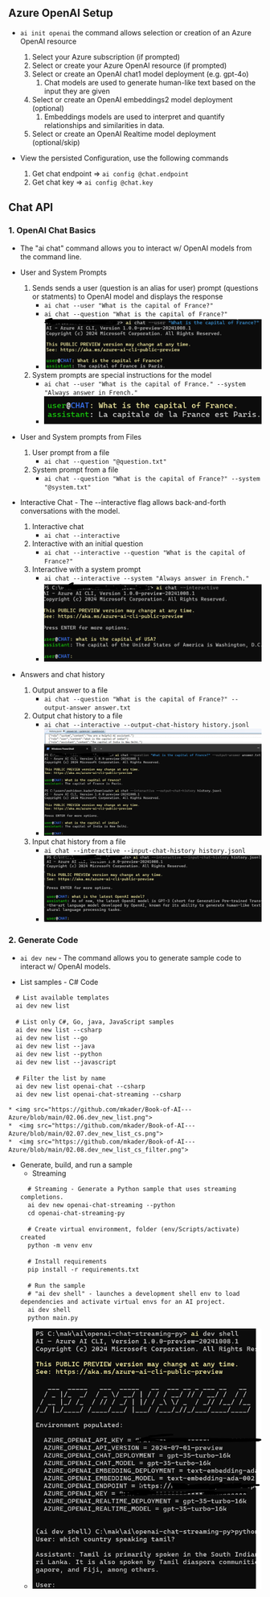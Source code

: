 ## Azure OpenAI Setup
* ``` ai init openai ``` the command allows selection or creation of an Azure OpenAI resource
  1. Select your Azure subscription (if prompted)
  1. Select or create your Azure OpenAI resource (if prompted)
  1. Select or create an OpenAI chat1 model deployment (e.g. gpt-4o)
      1. Chat models are used to generate human-like text based on the input they are given
  1. Select or create an OpenAI embeddings2 model deployment (optional)
      1. Embeddings models are used to interpret and quantify relationships and similarities in data.
  1. Select or create an OpenAI Realtime model deployment (optional/skip)

* View the persisted Configuration, use the following commands
  1. Get chat endpoint => ``` ai config @chat.endpoint ``` 
  1. Get chat key => ``` ai config @chat.key ```

## Chat API
### 1. OpenAI Chat Basics
* The "ai chat" command allows you to interact w/ OpenAI models from the command line.
* User and System Prompts
  1. Sends sends a user (question is an alias for user) prompt (questions or statments) to OpenAI model and displays the response
      * ``` ai chat --user "What is the capital of France?" ```
      * ``` ai chat --question "What is the capital of France?" ```
      * <img src="https://github.com/mkader/Book-of-AI---Azure/blob/main/02.01.user_prompt.png">
  1. System prompts are special instructions for the model 
      * ``` ai chat --user "What is the capital of France." --system "Always answer in French." ```
      * <img src="https://github.com/mkader/Book-of-AI---Azure/blob/main/02.02.system_prompt.png">
  
* User and System prompts from Files
  1. User prompt from a file
        * ``` ai chat --question "@question.txt" ```
  1. System prompt from a file
        * ``` ai chat --question "What is the capital of France?" --system "@system.txt" ```

* Interactive Chat - The --interactive flag allows back-and-forth conversations with the model.
  1. Interactive chat
      * ``` ai chat --interactive ```
  1. Interactive with an initial question
      * ``` ai chat --interactive --question "What is the capital of France?" ```
  1. Interactive with a system prompt
      * ``` ai chat --interactive --system "Always answer in French." ```
      * <img src="https://github.com/mkader/Book-of-AI---Azure/blob/main/02.03.interactive_chat.png">

* Answers and chat history
  1. Output answer to a file
      * ```ai chat --question "What is the capital of France?" --output-answer answer.txt ```
  1. Output chat history to a file
      * ``` ai chat --interactive --output-chat-history history.jsonl ```
      * <img src="https://github.com/mkader/Book-of-AI---Azure/blob/main/02.04.interactive_history.png">
  1. Input chat history from a file
      * ``` ai chat --interactive --input-chat-history history.jsonl ```
      * <img src="https://github.com/mkader/Book-of-AI---Azure/blob/main/02.05.interactive_history_input.png">

### 2. Generate  Code
* ``` ai dev new ``` - The command allows you to generate sample code to interact w/ OpenAI models.

* List samples - C# Code
```
  # List available templates
  ai dev new list

  # List only C#, Go, java, JavaScript samples
  ai dev new list --csharp
  ai dev new list --go
  ai dev new list --java
  ai dev new list --python
  ai dev new list --javascript

  # Filter the list by name
  ai dev new list openai-chat --csharp
  ai dev new list openai-chat-streaming --csharp
```
    * <img src="https://github.com/mkader/Book-of-AI---Azure/blob/main/02.06.dev_new_list.png">
    *  <img src="https://github.com/mkader/Book-of-AI---Azure/blob/main/02.07.dev_new_list_cs.png">
    *  <img src="https://github.com/mkader/Book-of-AI---Azure/blob/main/02.08.dev_new_list_cs_filter.png">

* Generate, build, and run a sample
    * Streaming
    ```
      # Streaming - Generate a Python sample that uses streaming completions.
      ai dev new openai-chat-streaming --python
      cd openai-chat-streaming-py

      # Create virtual environment, folder (env/Scripts/activate) created 
      python -m venv env
      
      # Install requirements
      pip install -r requirements.txt

      # Run the sample
      # "ai dev shell" - launches a development shell env to load dependencies and activate virtual envs for an AI project.
      ai dev shell
      python main.py
    ```
    *  <img src="https://github.com/mkader/Book-of-AI---Azure/blob/main/02.09.run_python.png">
